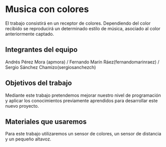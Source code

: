 # Musica con colores

El trabajo consistirá en un receptor de colores. Dependiendo del color recibido se reproducirá un determinado estilo de música, asociado al color anteriormente captado.

## Integrantes del equipo

Andrés Pérez Mora (apmora) / Fernando Marín Ráez(fernandomarinraez) / Sergio Sánchez Chamizo(sergiosanchezch)

## Objetivos del trabajo

Mediante este trabajo pretendemos mejorar nuestro nivel de programación y aplicar los conocimientos previamente aprendidos para desarrollar este nuevo proyecto.

## Materiales que usaremos

Para este trabajo utilizaremos un sensor de colores, un sensor de distancia y un pequeño altavoz.
